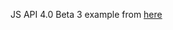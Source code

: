 JS API 4.0 Beta 3 example from [here](https://developers.arcgis.com/javascript/beta/sample-code/layers-vectortilelayer/index.html)